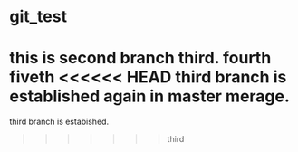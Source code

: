 # git_test
this is second branch
third.
fourth
fiveth
<<<<<< HEAD
third branch is established again in master merage.
=======
third branch is estabished.
>>>>>>> third
